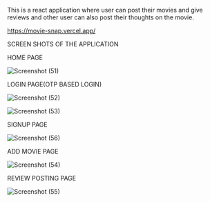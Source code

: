 
This is a react application where user can post their movies and give reviews and other user can also post their thoughts on the movie.

https://movie-snap.vercel.app/

SCREEN SHOTS OF THE APPLICATION


HOME PAGE

![Screenshot (51)](https://user-images.githubusercontent.com/22121873/227791140-23cc58ba-0cde-4996-8254-77513b993f5b.png)

LOGIN PAGE(OTP BASED LOGIN)

![Screenshot (52)](https://user-images.githubusercontent.com/22121873/227791175-a2df8e79-222e-4937-8095-e1a561238dcf.png)

![Screenshot (53)](https://user-images.githubusercontent.com/22121873/227791227-03af70b5-f1b2-45c7-a236-a5a189c73a54.png)

SIGNUP PAGE

![Screenshot (56)](https://user-images.githubusercontent.com/22121873/227791349-e7a933c4-f49b-4037-9629-b6592294b134.png)



ADD MOVIE PAGE


![Screenshot (54)](https://user-images.githubusercontent.com/22121873/227791247-9eb95f20-bf30-4f18-b79e-4bac2442a549.png)


REVIEW POSTING PAGE

![Screenshot (55)](https://user-images.githubusercontent.com/22121873/227791273-93d180b3-2844-4d38-aa7f-33e39a471cfc.png)
